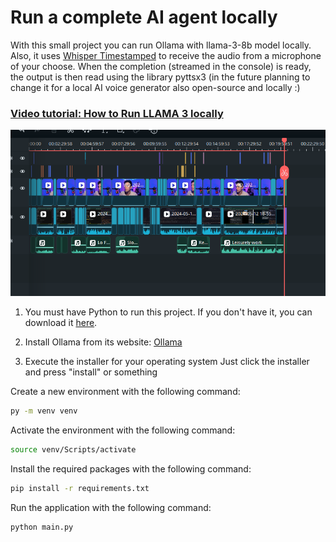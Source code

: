 # Run a complete AI agent locally
With this small project you can run Ollama with llama-3-8b model locally. Also, it uses [Whisper Timestamped](https://github.com/linto-ai/whisper-timestamped) to receive the audio from a microphone of your choose. When the completion (streamed in the console) is ready, the output is then read using the library pyttsx3 (in the future planning to change it for a local AI voice generator also open-source and locally :)

### [Video tutorial: How to Run LLAMA 3 locally](https://youtu.be/5jtGHk7xths?si=3WyyUmXC6t39m87w)
![alt text](image.png)
1. You must have Python to run this project. If you don't have it, you can download it [here](https://www.python.org/downloads/).

2. Install Ollama from its website: [Ollama](https://ollama.com/download)

3. Execute the installer for your operating system
Just click the installer and press "install" or something

Create a new environment with the following command:
```bash
py -m venv venv
```

Activate the environment with the following command:
```bash
source venv/Scripts/activate
```

Install the required packages with the following command:
```bash
pip install -r requirements.txt
```

Run the application with the following command:
```bash
python main.py
```

